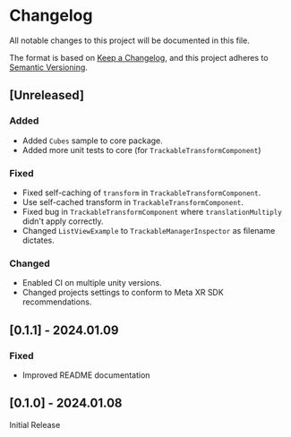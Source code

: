 # Changelog

All notable changes to this project will be documented in this file.

The format is based on [Keep a Changelog](https://keepachangelog.com/en/1.0.0/),
and this project adheres to [Semantic Versioning](https://semver.org/spec/v2.0.0.html).

## [Unreleased]

### Added
- Added `Cubes` sample to core package.
- Added more unit tests to core (for `TrackableTransformComponent`)

### Fixed
- Fixed self-caching of `transform` in `TrackableTransformComponent`.
- Use self-cached transform in `TrackableTransformComponent`.
- Fixed bug in `TrackableTransformComponent` where `translationMultiply` didn't apply correctly.
- Changed `ListViewExample` to `TrackableManagerInspector` as filename dictates.

### Changed
- Enabled CI on multiple unity versions.
- Changed projects settings to conform to Meta XR SDK recommendations.

## [0.1.1] - 2024.01.09

### Fixed
- Improved README documentation

## [0.1.0] - 2024.01.08

Initial Release
